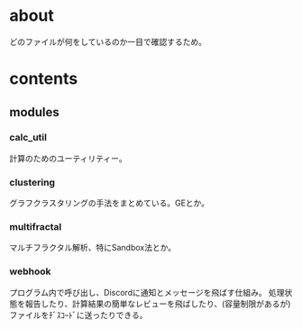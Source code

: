 # about
どのファイルが何をしているのか一目で確認するため。
# contents
## modules
### calc_util
計算のためのユーティリティー。
### clustering
グラフクラスタリングの手法をまとめている。GEとか。
### multifractal 
マルチフラクタル解析、特にSandbox法とか。
### webhook
プログラム内で呼び出し、Discordに通知とメッセージを飛ばす仕組み。
処理状態を報告したり、計算結果の簡単なレビューを飛ばしたり、(容量制限があるが)ファイルをﾁﾞｽｺｰﾄﾞに送ったりできる。
